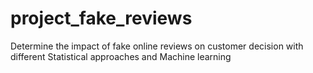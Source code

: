 # project_fake_reviews
Determine the impact of fake online reviews on customer decision with different Statistical approaches and Machine learning
